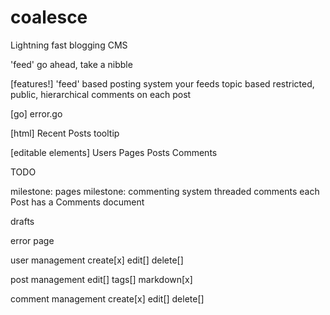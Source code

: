 # coalesce

Lightning fast blogging CMS

'feed'
go ahead, take a nibble

[features!]
'feed' based posting system
  your feeds
  topic based
  restricted, public, 
hierarchical comments on each post


[go]
error.go

[html]
Recent Posts tooltip

[editable elements]
Users
Pages
Posts
Comments

TODO

milestone: pages
milestone: commenting system
  threaded comments
  each Post has a Comments document

drafts

error page

user management
  create[x]
  edit[]
  delete[]

post management
  edit[]
  tags[]
  markdown[x]

comment management
  create[x]
  edit[]
  delete[]

